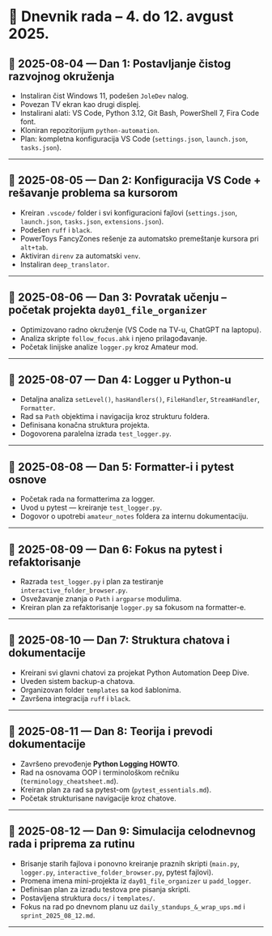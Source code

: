 # 🧠 Dnevnik rada – 4. do 12. avgust 2025.

## 📅 2025-08-04 — Dan 1: Postavljanje čistog razvojnog okruženja

- Instaliran čist Windows 11, podešen `JoleDev` nalog.
- Povezan TV ekran kao drugi displej.
- Instalirani alati: VS Code, Python 3.12, Git Bash, PowerShell 7, Fira Code font.
- Kloniran repozitorijum `python-automation`.
- Plan: kompletna konfiguracija VS Code (`settings.json`, `launch.json`, `tasks.json`).

---

## 📅 2025-08-05 — Dan 2: Konfiguracija VS Code + rešavanje problema sa kursorom

- Kreiran `.vscode/` folder i svi konfiguracioni fajlovi (`settings.json`, `launch.json`, `tasks.json`, `extensions.json`).
- Podešen `ruff` i `black`.
- PowerToys FancyZones rešenje za automatsko premeštanje kursora pri `alt+tab`.
- Aktiviran `direnv` za automatski `venv`.
- Instaliran `deep_translator`.

---

## 📅 2025-08-06 — Dan 3: Povratak učenju – početak projekta `day01_file_organizer`

- Optimizovano radno okruženje (VS Code na TV-u, ChatGPT na laptopu).
- Analiza skripte `follow_focus.ahk` i njeno prilagođavanje.
- Početak linijske analize `logger.py` kroz Amateur mod.

---

## 📅 2025-08-07 — Dan 4: Logger u Python-u

- Detaljna analiza `setLevel()`, `hasHandlers()`, `FileHandler`, `StreamHandler`, `Formatter`.
- Rad sa `Path` objektima i navigacija kroz strukturu foldera.
- Definisana konačna struktura projekta.
- Dogovorena paralelna izrada `test_logger.py`.

---

## 📅 2025-08-08 — Dan 5: Formatter-i i pytest osnove

- Početak rada na formatterima za logger.
- Uvod u pytest — kreiranje `test_logger.py`.
- Dogovor o upotrebi `amateur_notes` foldera za internu dokumentaciju.

---

## 📅 2025-08-09 — Dan 6: Fokus na pytest i refaktorisanje

- Razrada `test_logger.py` i plan za testiranje `interactive_folder_browser.py`.
- Osvežavanje znanja o `Path` i `argparse` modulima.
- Kreiran plan za refaktorisanje `logger.py` sa fokusom na formatter-e.

---

## 📅 2025-08-10 — Dan 7: Struktura chatova i dokumentacije

- Kreirani svi glavni chatovi za projekat Python Automation Deep Dive.
- Uveden sistem backup-a chatova.
- Organizovan folder `templates` sa kod šablonima.
- Završena integracija `ruff` i `black`.

---

## 📅 2025-08-11 — Dan 8: Teorija i prevodi dokumentacije

- Završeno prevođenje **Python Logging HOWTO**.
- Rad na osnovama OOP i terminološkom rečniku (`terminology_cheatsheet.md`).
- Kreiran plan za rad sa pytest-om (`pytest_essentials.md`).
- Početak strukturisane navigacije kroz chatove.

---

## 📅 2025-08-12 — Dan 9: Simulacija celodnevnog rada i priprema za rutinu

- Brisanje starih fajlova i ponovno kreiranje praznih skripti (`main.py`, `logger.py`, `interactive_folder_browser.py`, pytest fajlovi).
- Promena imena mini-projekta iz `day01_file_organizer` u `padd_logger`.
- Definisan plan za izradu testova pre pisanja skripti.
- Postavljena struktura `docs/` i `templates/`.
- Fokus na rad po dnevnom planu uz `daily_standups_&_wrap_ups.md` i `sprint_2025_08_12.md`.

---

